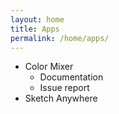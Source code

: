 ```yaml
---
layout: home
title: Apps
permalink: /home/apps/
---
```


* Color Mixer
  * Documentation
  * Issue report
* Sketch Anywhere